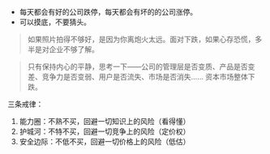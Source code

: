 - 每天都会有好的公司跌停，每天都会有坏的的公司涨停。
- 可以摸底，不要猜头。

> 如果照片拍得不够好，是因为你离炮火太远。面对下跌，如果心存恐慌，多半是对企业不够了解。

> 只有保持内心的平静，思考一下——公司的管理层是否变质、产品是否变差、竞争力是否变弱、用户是否流失、市场是否消失…… 资本市场整体下跌。

三条戒律：

1. 能力圈：不熟不买，回避一切知识上的风险（看得懂）
2. 护城河：不特不买，回避一切竞争上的风险（定价权）
3. 安全边际：不低不买，回避一切价格上的风险（低估）

